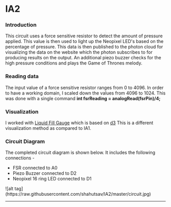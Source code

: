 # IA2

<h3>Introduction</h3>
<p>This circuit uses a force sensitive resistor to detect the amount of pressure applied. This value is then used to light up the Neopixel LED's based on the percentage of pressure. This data is then published to the photon cloud for visualizing the data on the website which the photon subscribes to for producing results on the output. An additional piezo buzzer checks for the high pressure conditions and plays the Game of Thrones melody. </p>

<h3> Reading data </h3>
<p> The input value of a force sensitive resistor ranges from 0 to 4096. In order to have a working domain, I scaled down the values from 4096 to 1024. This was done with a single command <b>int fsrReading = analogRead(fsrPin)/4;</b>

<h3> Visualization </h3>
<p>I worked with <a href="https://github.com/ugomeda/d3-liquid-fill-gauge">Liquid Fill Gauge</a> which is based on <a href="d3js.org">d3</a> This is a different visualization method as compared to IA1. </p>

<h3>Circuit Diagram </h3>
The completed circuit diagram is shown below. It includes the following connections -
<ul>
<li>FSR connected to A0 </li>
<li>Piezo Buzzer connected to D2 </li>
<li>Neopixel 16 ring LED connected to D1 </li>
</ul>
![alt tag](https://raw.githubusercontent.com/shahutsav/IA2/master/circuit.jpg)

<hr>
